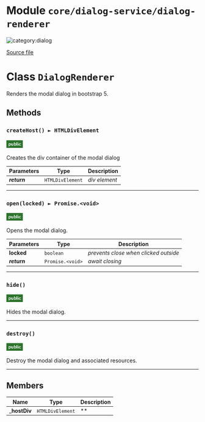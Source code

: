 # Module `core/dialog-service/dialog-renderer`

![category:dialog](https://img.shields.io/badge/category-dialog-009663.svg?style=flat-square)



[Source file](..\src\core\dialog-service\dialog-renderer.js)

# Class `DialogRenderer`

Renders the modal dialog in bootstrap 5.

## Methods

### `createHost() ► HTMLDivElement`

![modifier: public](images/badges/modifier-public.png)

Creates the div container of the modal dialog

Parameters | Type | Description
--- | --- | ---
__*return*__ | `HTMLDivElement` | *div element*

---

### `open(locked) ► Promise.<void>`

![modifier: public](images/badges/modifier-public.png)

Opens the modal dialog.

Parameters | Type | Description
--- | --- | ---
__locked__ | `boolean` | *prevents close when clicked outside*
__*return*__ | `Promise.<void>` | *await closing*

---

### `hide()`

![modifier: public](images/badges/modifier-public.png)

Hides the modal dialog.

---

### `destroy()`

![modifier: public](images/badges/modifier-public.png)

Destroy the modal dialog and associated resources.

---

## Members

Name | Type | Description
--- | --- | ---
___hostDiv__ | `HTMLDivElement` | **
